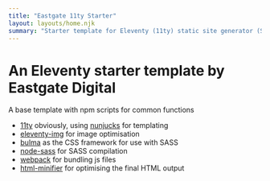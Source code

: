 ```yaml
---
title: "Eastgate 11ty Starter"
layout: layouts/home.njk
summary: "Starter template for Eleventy (11ty) static site generator (SSG)"
---
```


#  An Eleventy starter template by Eastgate Digital

A base template with npm scripts for common functions

 - [11ty](https://www.11ty.dev/) obviously, using [nunjucks](https://mozilla.github.io/nunjucks/) for templating
 - [eleventy-img](https://www.11ty.dev/docs/plugins/image/) for image optimisation
 - [bulma](https://bulma.io/) as the CSS framework for use with SASS
 - [node-sass](https://www.npmjs.com/package/node-sass) for SASS compilation
 - [webpack](https://webpack.js.org/) for bundling js files
 - [html-minifier](https://www.npmjs.com/package/html-minifier) for optimising the final HTML output
